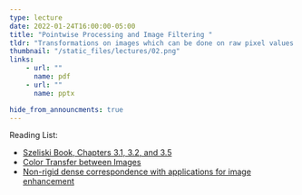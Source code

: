```yaml
---
type: lecture
date: 2022-01-24T16:00:00-05:00
title: "Pointwise Processing and Image Filtering "
tldr: "Transformations on images which can be done on raw pixel values as well as image filtering techniques"
thumbnail: "/static_files/lectures/02.png"
links:
    - url: ""
      name: pdf
    - url: ""
      name: pptx

hide_from_announcments: true
---
```

Reading List:
- [Szeliski Book, Chapters 3.1, 3.2, and 3.5](https://szeliski.org/Book/)
- [Color Transfer between Images](https://www.cs.tau.ac.il/~turkel/imagepapers/ColorTransfer.pdf)
- [Non-rigid dense correspondence with applications for image enhancement](https://dl.acm.org/doi/10.1145/1964921.1964965)
